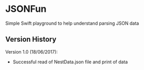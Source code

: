 # JSONFun
Simple Swift playground to help understand parsing JSON data

## Version History

Version 1.0 (18/06/2017):
- Successful read of NestData.json file and print of data

